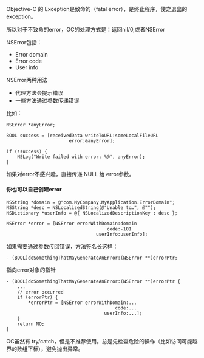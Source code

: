 Objective-C 的 Exception是致命的（fatal error），是终止程序，使之退出的exception。

所以对于不致命的error，OC的处理方式是：返回nil/0,或者NSError

NSError包括：

- Error domain
- Error code
- User info

NSError两种用法


- 代理方法会提示错误
- 一些方法通过参数传递错误


比如：

```
NSError *anyError;
    
BOOL success = [receivedData writeToURL:someLocalFileURL
                       error:&anyError];
    
if (!success) {
    NSLog("Write failed with error: %@", anyError);
}
```

如果对error不感兴趣，直接传递 NULL 给 error参数。


#### 你也可以自己创建error


```
NSString *domain = @"com.MyCompany.MyApplication.ErrorDomain";
NSString *desc = NSLocalizedString(@"Unable to…", @"");
NSDictionary *userInfo = @{ NSLocalizedDescriptionKey : desc };

NSError *error = [NSError errorWithDomain:domain
                                     code:-101
                                 userInfo:userInfo];
```


如果需要通过参数传回错误，方法签名长这样：

```
- (BOOL)doSomethingThatMayGenerateAnError:(NSError **)errorPtr;
```

指向error对象的指针


```
- (BOOL)doSomethingThatMayGenerateAnError:(NSError **)errorPtr {
    ...
    // error occurred
    if (errorPtr) {
        *errorPtr = [NSError errorWithDomain:...
                                        code:...
                                    userInfo:...];
    }
    return NO;
}
```

OC虽然有 try/catch，但是不推荐使用。总是先检查危险的操作（比如访问可能越界的数组下标），避免抛出异常。



